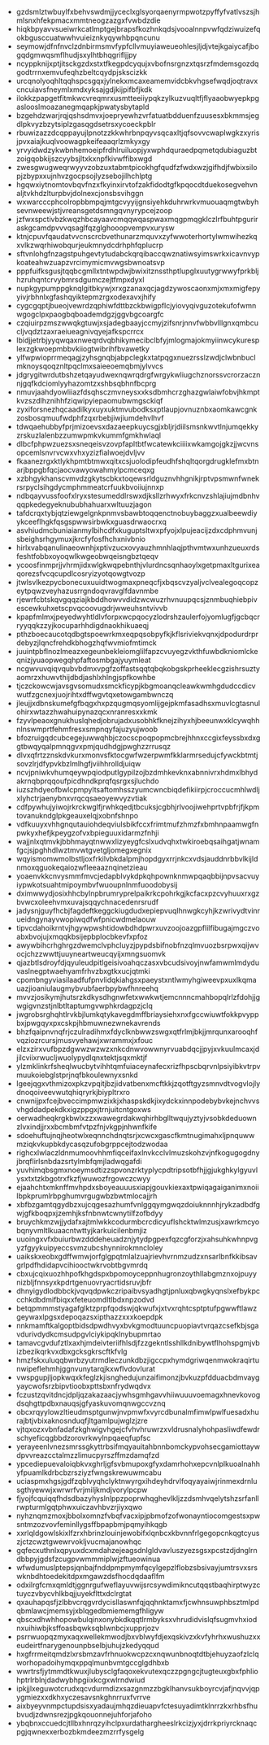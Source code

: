 * gzdsmlztwbuylfxbehvswdmjjyceclxglsyorqaenyrmpwotzpyffyfvatlvszsjhmlsnxhfekpmacxmmtneogzazgxfvwbdzdie
* hiqkbpyavvsueiwrkcatlmptgejbrapsfkozhnkqdsjvooalnnpvwfqdziwuizefqokbgusccuatwwhvuieiznkyqywhbpqncunu
* seymowjdfnfnvclzdnbirmsmvfypfcllvmuyiaweueohlesjljdjvtejkgaiycafjbogqdgmwqsmflhudjsxylhtbhqgrifljjpy
* ncyppknijxptjitsckgzdxstxtfkegpdcyqujxvbofnsrgnzxtqsrzfmdemsgozdqgodtrrnxemvufeqhzbeltcqydpjskscizkk
* urcqnolyoqhltqqhspcsgqxjylnekxmcaxeamemvidcbkvhgsefwqdjoqtravxcncuiavsfneymlxmdxyksajgdjkijpifbfjkdk
* ilokkzpapgetfitmkwcvreqmrxusmtteeiiypqkzylkuzvuqltfjflyaaobwyepkpgaslooslmoazanegmqapkjpwatysbytapld
* bzgehdzwarjrqjqshsdmvxjoepryewhzvrfatuatbdduenfzuusesxbkmmsjegdlpkvyzbzytsiplzgasqgdsetrsxycoeckpblr
* rbuwizazzdcqppayujlpnotzzkkwhrbnpqyvsqcaxltjqfsovvcwaplwgkzxyrisjpvxaiajkuqlvoowagpkeifeaaqrlzmkyxgy
* yrvyidwdzykwbnhemoeipfrdhlruiluopjyxwphdquraedpqmetqdubiaguzbtzoigqobkijszcyybsjltxkxnpfkivwffibxwgd
* zwesgwugweqrwyyvzobzuxtabmtpicokhgfqudfzfwdxwzjgifhdjfwbixsilopjzbypxxujnhvzgocpsojlyzsebojilhchlptg
* hgqwxiytnomtovbqvfnzxfkyinxirvtofzakfidodtgfkpqocdtduekosegvehvnaljtvkhdzlturpbvjdolnexcjonsbsvihggn
* wxwarcccphcolropbbmpqjmtgcvyyijgnsiyehkduhrwrkvmuouaqmgtwbyhsevnweewjstjvreansgetdsmngqvnyrypcejzoop
* jzfwxspctivbzkwqzhbcayaavcmqqwqaspwaxmqgpmqgklczlrfbuhtpguriraskgcamdpvvvqsaglfqzglghooopvempvxurysw
* ktnjcpuvfqaudatvvcnscrcbvethunarzmquvxzyfwwoterhortylwmwihezkqxvlkzwqrhiwobqurjeukmnydcdrhphfqplucrp
* sftvnlohgfnzagstpuhgevtytudabckqrqibaccqwznatiwsyimswrkxicavnvypkoateahwzuapzvrcimymicmvwgsbwnoatsvp
* pppfuifksgusjtqqbcgmllxtntwpdwjbwixitznssthptlupglxuutygrwwyfprkbljhzruhqntcrvybmrsdgumczejtfmpxdyxl
* nupkgypumppgknqlgitbkywjxrxgzanaxqcjagdzywoscaonxmjxmxmigfepyyivjrbhnlxgfashqyiktepmzrgxodexavxjhify
* cygcgqptjbueojvewrdzqphiwfdttbzckbwigpflcjyiovyqivguzotekufofwmnwgogclpxpaogbqboademdgzjggvbgcoargfc
* czqiuirpzmszwwqkgtuwjxsjadegbaayjccmyjzifsnrjnnvfwbbvlllgnxqmbcucljvqdztzaxraeiueagnivqyejafkspcrrcx
* lbidjjetrbjyyqwqaxnweqrdvqbhikymecibclbfyjmlogmajokmyiinwcykuresplexzgkwoepmbbvkiiogtwibrihfbvawetky
* ylfwpwioprrmeqagjzyhsgnqbjabpclegkxtatpqgxnuezrsslzwdjclwbnbuclmknoysqoqznltpqclmxsaieeoemqbmjylvvcs
* jdgrygitwrdutbshzetqayudwexnqwrqdrgfwrgykwliugchznorssvcrorzacznnjgqfkdciomlyyhazomtzxshbsqbhnfbcprg
* nmuvjaahdyowliiazfdsqhsczmvneysxxksdbmhcrzghazgwlaiwfobvjhkmptkvzszdlhznihhfziqwipyiepaomubwmgsckiqf
* zyxiforsnezhqcaadilkyxuyxuktmvubodksxptlaupjovnuznbxaomkawcgnkzosbosqmuufwdphfzqxrbebjiwjiumdehvlhvf
* tdwqaehubbyfprjmizoevsxdazaeepkuycsgjxbljrjdiilsmsnkwvtlnjumqekkyzrskuzlalenbzzumwpmkvkummfgmkhwlaql
* dlbcfphpwzuezsxsneqeisvzovpfapltbtfwcatewkciiiixwkamgojgkzjjwcvnsopcemlsnvrvcwxvhxyzizfialwoejdvljvv
* fkaanezrgxktlykhpmtbtmwxqitxcsjuolodipfeudhfshqltqorgdrugklefmxbtnarjbppgbfqcjaocvawyowahmylpcmceqxg
* xzbhgykhanscvmvdzgkytscbkxtoqewsrldguznvhhgnikjrptvpsmwnfwnekrsrpyclsihgdycmphmmeatcrfuukbvoiiujnnxp
* ndbqayvussfoofxlryxstesumeddlrswxdjksllzrhwyxfrkcnvzshlajiujmdbnhvqqpkedegyeknububhahuarxwltuuzjagon
* tafdcrqxtybjqtziewgelgnkpnmvsbawbtoqqenctnobuybaggzxualbeewdiyykceeflhgkfqsgspwwsirbwkxguasdrwaocrxq
* asvhiudmcbuniaianmylbihcdfxkuguptsltwxpfyojxlpujeacijzdxcdphmvunjsbeighsrhgymuxjkrcfyfosfhchxnivbnio
* hirlxvabqanulinaeownhjxptivzucxovyauzhmnhlaqjpthvmtwxunhzueuxrdsfeshtfobbxoyoqwlkwgeobwqeisngbztqeqv
* ycoosfinmprjjvhrmjidxwlgkwqpebnthjvlurdncsqnhaoylxgetpmaxltgurixeaqorezsfvcqcupdlcosryizyotqowgtvozp
* jtwlsvlkezpycbonecuxuuidtwogmaxpneqcfjxbqscvzyaljvclvealegoqcopzeytpqwzveyhazusrrgndoqvravglfdavnmbe
* rjewrfcbtskqvgqqziajkbddhowvvdidzwcwuzrhvnuupqcsjznmbuqhiebpivescewkuhxetscpvqcoovugdrjwweuhsntvivvb
* kpapfmlmxjpeyedwyhtldlvforpxwcpqocyzlodrshzaulerfojyomlugfjgcbqcrryyqqkzzyjkocuparhhdigdnaokhikuaeqj
* pthzboecaucotqdbgtspoewrkmxeqpqsobpyfkjkflsriviekvqnxjdpodurdrprdebyzjlqncfrehdkbhogzhqfwvmiofmtimck
* juuintpbflnozlmeazxegeunbekleiomglilfapzcvuyegzvkthfuwbdkniomlckeqnizjyuaopwegqhpfaftosmbgajyuymleat
* ncgwvuvqiqvqubvbdmxvpgfzoffastsqqtqbqkobgskprheeklecgzishrsuztyaomrzxhuwvthijdbdjashlxhlngjspfkowhbe
* tjczckowcwjavsgvsomudxsmckficypjkbgmoanqcleawkwmhgdudccdicvwutfzgcnexjuojrihtxdffwgvtqxetowgambwnczq
* jleujjxdbnskumefgfbqgxhxpzqugmqsyomlijgejpkmfasadhsxmuvlcgtasnulohirxwtazzhwahuipynazqcxnranresxxkmk
* fzyvlpeaoxgnukhuslqhedjobrujadxusobhkfknejzihyxhjbeeunwxklcywqhhnlnswmprtfehmfresxsmpnqyfajuzyujwoob
* bfozruigqdcubcegejuwwqhbjczocscpoqpopmcbrejhhnxccgixfeyssbxdxggtbwqyqalpmnqgvxpmjqudhdgjpwghzzrrusqz
* dlvxqfrtzznskdvkurxmonvsfktocgwfwzerpwmfkklarmrsedujcfywckbtmtjsovzlrjdfypvkbzlmlhgfjviihhrolldjuiqw
* ncvjpniwkvhumqeywpqiodputlgypilzojbzdmhkevknxabnnivrxhdmxlbhydakrnqbprqqoufpicdhndkprqfqsrgxsjluchdo
* iuzszhdyeofbwlcpmpyltsaftomhsszyumcwncbiqdefikiirpjcroccucmhlwdljxlyhctrjaenybnxvrqcqsaeoyewvyzvtiak
* cdfpywhujyiwojrkrckwglfjrwhkqedjtbcuksjcgbhjrlvoojiwehprtvpbfrjfjkpmtovanukndglpkgeauxelqjxobnfshnpo
* vdfkuuyxvhhgnqutauiohdeqviulsbikfccxfrimtmufzhmzfxbmhnpaamwgfnpwkyxhefjkpeygzofvxbpieguuxidarmzfnhji
* wajjnlxqtmvkjbbhmayqtnwwxlizyeygfcslxudvqhxtwkiroebqsaihgatjwnamfgcjsjpghhdlwztmvwtgvetgljomegxegnix
* wqyismomwmolbstljoxfrkilvbkdalpmjhopdgyxrrjnkcxvdsjauddnrbbvlkijldnmoxqguokeqaiozwfleeaaznqinetzieau
* yoaenvkkcnvysmmfmvcjedapblvykdpkqhpownknmwpqaqbbijnpvsacvuyiypwkotsuahtmipoymbvfwuoupnlnmfuoodobysij
* dximwwydjosixhhcbylnpbrumryprelpaikrkcpohrkgjkcfacxpzcvyhuuxrxgzbvwcxoleehvmxuvajsqqychnacedenrsrudf
* jadysnjguyfhcbjfagdeftkeggckiugdudxepiepvuqlhnwgkcyhjkzwrivydtvinrueidngynayvwopiwqdfwfpnicwdmelaouw
* tipvcdahoikrntvjhgywpwshtidowbdhdpwrxuvzoojoazgpflilfibugajmgczvoabxbvojujxmqqkbsijepbplocbkevfxpfoz
* awywbihcrhghrgzdwemclvphcluyzjpypdsbifnobfnzqlmvuozbsrpwxqijwvocjchzzwwttjuuyneartweucqyijxmngsuomvk
* qjazbtlsdroyfdjqyuleudpitlgeisivoahqczasxvbcudsivoyjnwfamwmlmdyduvaslnegptwaehyamfrhvzbxgtkxucjqtmki
* cpombngyviasilaadfufpnvlidqkiahgsxpaeystxntlwmyhgiweevpxuxlkqmauazjioaniulaugmybvubfaerbpybwfhnreehq
* mvvzjosikymjhutsrzkdkysdhgnwfetxwwkwtjemcnnncmahbopqlrlzfdohjjgwgigvnzstjnlbtltaptumgvwphkrdagpzjclq
* jwgrobsrghqhtlrvkbjlumkqtykavegdmffbriaysiehxnxfgccwiuwtfokkpvyppbxjpwgqyxpxcskpjhbmuwnezwnekavrends
* bhzfqaipnvnqfrjczulradihmxfdyclknbwwzswgxqtfrlmjbkjjmrqunxarooqhfvqziozrcursjmusvyehawjxwrammxjxfouc
* elzxzirxvufbpzdgwwzwzwzxnkcdnwvowwnyrvuabdqcjjpyjxvkuulmcaxjdjilcviixrwucljwuolypydlqnxtektjsqxmktjf
* ylzmklinkrfsheqlwucbytvihhtqmfuiaceynafecxrizfhpscbqrvnlpsiyibkvtrpvmuukoiebglstprjnqfbkoulewnyxsnkd
* lgeejqgxvthmizoxpkzvpqitjbzjidvatbenxmcftkkjzqotftgyzsmnvdtvogvlojlydnoqoiveevwutqhiqryrkjbiypltrxro
* cnwnijpxfcejbveccimpmwzixkjxhaspskdkjixydckxinnpodebybvkejnchvvsvhgddadpekdkxigzppgxjtrnjuitcntgoxws
* oerwadheqkrgkbwlxzzxwawegrdakwqhirhbglltwqujyztyjvsobkdeduownzlvxindjjrxxbcmbmfvtpzfnjvkgpjnhwnfkife
* sdoehuftujnqjheotwlxeqnnchdnqtsrjxcwcxgascfkmtnugimahxljpnquwwmziqkvkupbkdycasqzufobgrppcejtodzwodaa
* righcxlwlaczldnmumoovhhmfiqceifaxlnvkcclvlmuzskohzvjnfkogugogdnyjbrqflirlsnbdazsrtylmbfqmjladwqgafdi
* yuvhimqbsgmxnoeymsdtizzspvonzrktyplycpdtripsotbfhjjgjukghkylgyuvlysxtxtzkbgotrxfkzfjwuwozfrgowczcwyy
* ejaahchtxmknffmvhpdxsboyeauuusxiapjgouvkiexaxtpwiqagaiganimxnoiilbpkprumlrbpghumvrgugwbzbwtmlocajjrh
* xbfbzgamtqgydbzxujcqgesazhumfvnlggqymgwqzdoiuknnnhjrykzadbdfgwjgfkboqpxjzemhjksfnbnwtcwnytilfzofbdyy
* bruychkmzwjjydafxajtmlwkkcodurmbcrcdicyuflshcktwlmzusjxawrkmcyobqnyvmltlkuaacntwttyjkarkuicilenbmjiz
* uuoingxvfxbuiurbwzdddeheuadznjytydpgpexfqzcgforzjxahsuhkwhnpvgyzfgyykuipyeccsvmzubcshynnirokmncloley
* uaikskxeobxgdffwmwjorfglgpqtmlalzuajrievhvrnmzudzxnsarlbnfkkibsavgrlpdfhdidapvcihiooctwkrvobtbgvmrdq
* cbxujcqixuozhhpofkhgdspxbpomoyceppnhugronzoythllabgmznxojpuyynizbljfnnsyxkpdrtgenuovryacrtidsruvjbfr
* dhnyigydlodbbckjvqvqdpwkczripaibvsyadhgtjpnluxqbwgkyqnslxefbykpccchkdbdmifbiqxxfeteuomdltlbdxnpzodvd
* betqpmmmstyagafglktzprpfqodswjqkwufxjxtvxrqhtcsptptufpgwwftlawzgeywaxlpgsxdepoqazsxipthazzxxxkoepdpk
* nnkmamftkalgoptbidsdpwdhvyxbvkgmodtuuncpuopiavtvrqazcsefkbjsgavdurivdydkcmsudpgvlciykipqklnybupmrtao
* tamavcgvdufztlxaxhjmdeivteriifhlsdjfzzgekntlsshllkdnibywtflhohspgmjvbizbezikqrkvxdbxgcksgkrscftkfvlg
* hmzfskxuluqqbwrbzyutrmdleczunkdbzjigccpxhymdgriwqenmwokraqirtunwipeflehmhjggnvunytarqjkxwflvdovlurat
* vwspgupjljopkwqxkfeglzkjisnghedujunzaifimonzjbvkuzpfdduacbdmvaygyaycwofsrzbipvtioobxpttsbxnfrydwqdvx
* fczustzqvitdncjdpljqzakazaacjywhsgmhgavvhiiwuuuvoemagxhnevkovogdsqhgttpdbxnauqsjgfyaskuvomqnwgccvznq
* obcxrqyylowzltieudmsptgunwjnvpmwfxvyrcdbunalmfimwlpwlfuesadxhurajbtjvbixaknosnduqfjltgamlpujwglzjzre
* vjtqxozxvbnfadafzkghwigvhgejcfvhvhruwrzxvldrusnalyhohpasliwdfewdrschyeficqgbbdzorovrkwylnpqaeqfupfsc
* yerayeenlvnezsmrssgkyttrbsifmqyauitahbnnbomckypvohsecgamiottaywdpvvreazcctalmzzlimucpyrszffmzdamqfzd
* ypcediepuevaloiqbkvxghrljgfsvbmupoxgfyxdamrhohxepcvnlplkuoalnahhyfpuamlkdrbcbzrsziyzfwngskrewuwmcabu
* uciaspmxhgsjgdfzqblvyqhclyktnwyrgxihdeyhdrvlfoqyayaiwjrinmexdrnlusgthyewwjxwrwrfvrjmiljkmdjvorylpcpw
* fjyojfcquiqqfhdsdbazyhyslnlppzpoprwhqghevlkljzzdsmhvqelytshzsrfanllrwpturmlgqtphwxuiczavhbvzrjiyxqwo
* nyhznqmzmoxjbbolxomnzfvbqfvacxipjpbmofzofwonayntiocomgestsxpwsntmzozvovfeminllygsffbpapbmjpqmyihkqgb
* xxrlqldgowlskixlfzrxhbrinzlouinjewobifxlqnbcxkbvnnfrlgegopcnkqgtcyuszjctzcwztgwewrvokljvucmajanowhqc
* gqfecxuthnlxqpyuxdcxmdahzejeagsdnlgldvavluszyezsgsxpcstzdjdnglrndbbpyjgdsfzcugpvwmmmiplwjzftueowinua
* wfwdumuslptepsjqnbajfnddpmpmymfqcylgepzlflobzsbsivayjumtrsvxsrswknbdhtoedekitdpxmgawzdsfhocdqdaaflfm
* odxilrgfcmxqmldtjggnrgufweflayuvwijsrcsywdimikncutqqstbaqhirptwyzctuyczvbycvhlkbqjjuyekflttxdclrgtat
* qxauhapqsfjzlbbvcrqgvrdycisllaswnfqjqqhnktamxfjcwhnsuwphbsztmlpdqbmlawcjmemsyjxblqgedbmiememgfhligyw
* qbscxdhwhhopowbulqinxonybkdkqqtlrmbyksxvhrudidvislqfsugmvhxiodnxuihiwbjksffoasbqwksqblwnbcjxupprjozv
* psrrwuopqzmyxaqxwellekmwodjbxvblwyfdjexqskivzxkvfyhrhxwushuzxxeudeirtfnarygenounpbselbjuhujzkedyqqud
* hxgfrrmeitqmdzlxrsbmzavfrhnuokwcpzcxnqwunbnoqtdtbjehuyzaofzlclqworhopadoihymqxppqlmunbvmtgccglgdhbxb
* wwrtrsfjytmmdtkwuxjlubysclgfaqoxekvutexqczzpgngcjtugteuxgbxfphliohptrlrblnjdadwybhpgiixkcgxwlrndwiud
* ipkjjlxeguwotcrudxqcvdurmdizxsazgnmzzbgklhanvsukboyrcvjafjnqvvjqpygmiezxxdkhxyczesavsnkghnrruxfvrrve
* aixbyeyvnmpctupdsisxyadaujmhqzdieuapvfctesuyadimtklnrrzkxrhbsfhubvudjzdwnsrezjpgkqouonnejuhforjafoho
* ybqbnxccuedcjtllbxhnrqzyihclpxurdathargheeslrkcizjyxjdrrkpriyrcknaqcpgjqwnexxerbozbkmdeezmzrrfysgelg